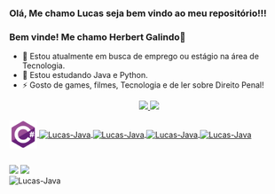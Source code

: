 ### Olá, Me chamo Lucas seja bem vindo ao meu repositório!!!



### Bem vinde! Me chamo Herbert Galindo👋



- 🔭 Estou atualmente em busca de emprego ou estágio na área de Tecnologia.
- 🌱 Estou estudando Java e Python.
- ⚡ Gosto de games, filmes, Tecnologia e de ler sobre Direito Penal!

<div align="center">
  <a href="https://github.com/lgabrieldiniz05">
  <img height="180em" src="https://github-readme-stats.vercel.app/api?username=lgabrieldiniz05&show_icons=true&theme=dark&include_all_commits=true&count_private=true"/>
  <img height="180em" src="https://github-readme-stats.vercel.app/api/top-langs/?username=lgabrieldiniz05&layout=compact&langs_count=7&theme=dark"/>
</div>

<div style="display: inline_block"><br>
  <img align="center" alt="Lucas-Csharp" height="50" width="50" src="https://raw.githubusercontent.com/devicons/devicon/master/icons/csharp/csharp-original.svg">
  <img align="center" alt="Lucas-Java" height="40" width="80" src="https://img.shields.io/badge/MongoDB-4EA94B?style=for-the-badge&logo=mongodb&logoColor=white" />
  <img align="center" alt="Lucas-Java" height="50" width="50" src="https://cdn.jsdelivr.net/gh/devicons/devicon/icons/java/java-original-wordmark.svg" />
  <img align="center" alt="Lucas-Java" height="40" width="80" src="https://img.shields.io/badge/Python-14354C?style=for-the-badge&logo=python&logoColor=white" />
  <img align="center" alt="Lucas-Java" height="40" width="80" src="https://img.shields.io/badge/MySQL-00000F?style=for-the-badge&logo=mysql&logoColor=white" 
      
</div>
  
  ##
  
  <div> 
  <a href="https://www.instagram.com/lucasdinizmelo/" target="_blank"><img src="https://img.shields.io/badge/-Instagram-%23E4405F?style=for-the-badge&logo=instagram&logoColor=white" target="_blank"></a>
  <a href="https://www.linkedin.com/in/lucas-gabriel-943941220/" target="_blank"><img src="https://img.shields.io/badge/-LinkedIn-%230077B5?style=for-the-badge&logo=linkedin&logoColor=white" target="_blank"></a> 
 
</div>
  
  <img align="center" alt="Lucas-Java" height="30" width="100" src="https://img.shields.io/badge/Intel-Core_i5_10th-0071C5?style=for-the-badge&logo=intel&logoColor=white" />
  
  </div>
